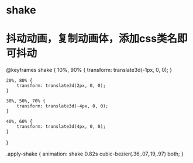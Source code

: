 # shake
# 抖动动画，复制动画体，添加css类名即可抖动

 @keyframes shake {
    10%, 90% {
        transform: translate3d(-1px, 0, 0);
    }

    20%, 80% {
        transform: translate3d(2px, 0, 0);
    }

    30%, 50%, 70% {
        transform: translate3d(-4px, 0, 0);
    }

    40%, 60% {
        transform: translate3d(4px, 0, 0);
    }
}

.apply-shake {
    animation: shake 0.82s cubic-bezier(.36,.07,.19,.97) both;
}

